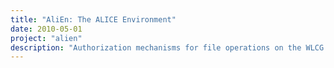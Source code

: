 ```yaml
---
title: "AliEn: The ALICE Environment"
date: 2010-05-01
project: "alien"
description: "Authorization mechanisms for file operations on the WLCG using AliEn gird middleware."
---
```

